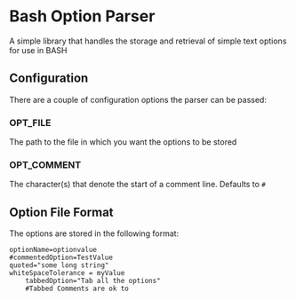 # Bash Option Parser

A simple library that handles the storage and retrieval of simple text options for use in BASH

## Configuration

There are a couple of configuration options the parser can be passed:

### OPT_FILE

The path to the file in which you want the options to be stored

### OPT_COMMENT

The character(s) that denote the start of a comment line. Defaults to `#`

## Option File Format

The options are stored in the following format:

```shell
optionName=optionvalue
#commentedOption=TestValue
quoted="some long string"
whiteSpaceTolerance = myValue
	tabbedOption="Tab all the options"
	#Tabbed Comments are ok to
```